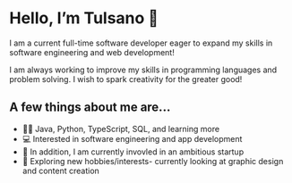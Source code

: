 # Hello, I’m Tulsano 👋

I am a current full-time software developer eager to expand my skills in software engineering and web development! 

I am always working to improve my skills in programming languages and problem solving. I wish to spark creativity for the greater good!

## A few things about me are...

* 👨‍💻 Java, Python, TypeScript, SQL, and learning more
* 💻 Interested in software engineering and app development
* 🌱 In addition, I am currently invovled in an ambitious startup
* 🧸 Exploring new hobbies/interests- currently looking at graphic design and content creation
